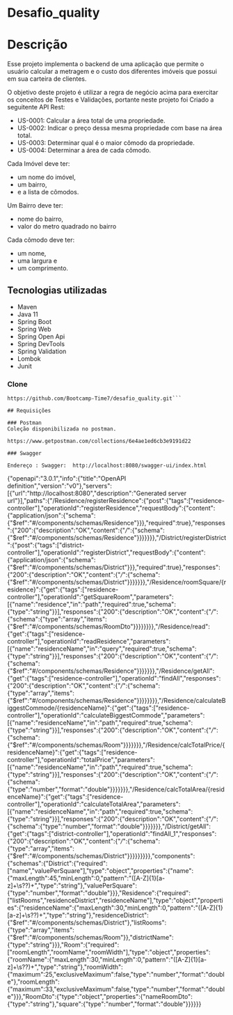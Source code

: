 # Desafio_quality

# Descrição

Esse projeto implementa o backend de uma aplicação que permite o usuário calcular a metragem e o custo dos
diferentes imóveis que possui em sua carteira de clientes.

O objetivo deste projeto é utilizar a regra de negócio acima para exercitar os conceitos de Testes e Validações, portante
neste projeto foi Criado a seguitente API Rest: 

* US-0001: Calcular a área total de uma propriedade.
* US-0002: Indicar o preço dessa mesma propriedade com base na área total.
* US-0003: Determinar qual é o maior cômodo da propriedade.
* US-0004: Determinar a área de cada cômodo.

Cada Imóvel deve ter:
- um nome do imóvel,
- um bairro,
- e a lista de cômodos.

Um Bairro deve ter:
- nome do bairro,
- valor do metro quadrado no bairro

Cada cômodo deve ter:
- um nome,
- uma largura e
- um comprimento.

## Tecnologias utilizadas

* Maven
* Java 11
* Spring Boot
* Spring Web
* Spring Open Api
* Spring DevTools
* Spring Validation
* Lombok
* Junit



### Clone

```console
https://github.com/Bootcamp-Time7/desafio_quality.git```

## Requisições

### Postman
Coleção disponibilizada no postman.

https://www.getpostman.com/collections/6e4ae1ed6cb3e9191d22

### Swagger

Endereço : Swagger:  http://localhost:8080/swagger-ui/index.html

```
{"openapi":"3.0.1","info":{"title":"OpenAPI definition","version":"v0"},"servers":[{"url":"http://localhost:8080","description":"Generated server url"}],"paths":{"/Residence/registerResidence":{"post":{"tags":["residence-controller"],"operationId":"registerResidence","requestBody":{"content":{"application/json":{"schema":{"$ref":"#/components/schemas/Residence"}}},"required":true},"responses":{"200":{"description":"OK","content":{"*/*":{"schema":{"$ref":"#/components/schemas/Residence"}}}}}}},"/District/registerDistrict":{"post":{"tags":["district-controller"],"operationId":"registerDistrict","requestBody":{"content":{"application/json":{"schema":{"$ref":"#/components/schemas/District"}}},"required":true},"responses":{"200":{"description":"OK","content":{"*/*":{"schema":{"$ref":"#/components/schemas/District"}}}}}}},"/Residence/roomSquare/{residence}":{"get":{"tags":["residence-controller"],"operationId":"getSquareRoom","parameters":[{"name":"residence","in":"path","required":true,"schema":{"type":"string"}}],"responses":{"200":{"description":"OK","content":{"*/*":{"schema":{"type":"array","items":{"$ref":"#/components/schemas/RoomDto"}}}}}}}},"/Residence/read":{"get":{"tags":["residence-controller"],"operationId":"readResidence","parameters":[{"name":"residenceName","in":"query","required":true,"schema":{"type":"string"}}],"responses":{"200":{"description":"OK","content":{"*/*":{"schema":{"$ref":"#/components/schemas/Residence"}}}}}}},"/Residence/getAll":{"get":{"tags":["residence-controller"],"operationId":"findAll","responses":{"200":{"description":"OK","content":{"*/*":{"schema":{"type":"array","items":{"$ref":"#/components/schemas/Residence"}}}}}}}},"/Residence/calculateBiggestCommode/{residenceName}":{"get":{"tags":["residence-controller"],"operationId":"calculateBiggestCommode","parameters":[{"name":"residenceName","in":"path","required":true,"schema":{"type":"string"}}],"responses":{"200":{"description":"OK","content":{"*/*":{"schema":{"$ref":"#/components/schemas/Room"}}}}}}},"/Residence/calcTotalPrice/{residenceName}":{"get":{"tags":["residence-controller"],"operationId":"totalPrice","parameters":[{"name":"residenceName","in":"path","required":true,"schema":{"type":"string"}}],"responses":{"200":{"description":"OK","content":{"*/*":{"schema":{"type":"number","format":"double"}}}}}}},"/Residence/calcTotalArea/{residenceName}":{"get":{"tags":["residence-controller"],"operationId":"calculateTotalArea","parameters":[{"name":"residenceName","in":"path","required":true,"schema":{"type":"string"}}],"responses":{"200":{"description":"OK","content":{"*/*":{"schema":{"type":"number","format":"double"}}}}}}},"/District/getAll":{"get":{"tags":["district-controller"],"operationId":"findAll_1","responses":{"200":{"description":"OK","content":{"*/*":{"schema":{"type":"array","items":{"$ref":"#/components/schemas/District"}}}}}}}}},"components":{"schemas":{"District":{"required":["name","valuePerSquare"],"type":"object","properties":{"name":{"maxLength":45,"minLength":0,"pattern":"([A-Z]{1}[a-z]+\\s??)+","type":"string"},"valuePerSquare":{"type":"number","format":"double"}}},"Residence":{"required":["listRooms","residenceDistrict","residenceName"],"type":"object","properties":{"residenceName":{"maxLength":30,"minLength":0,"pattern":"([A-Z]{1}[a-z]+\\s??)+","type":"string"},"residenceDistrict":{"$ref":"#/components/schemas/District"},"listRooms":{"type":"array","items":{"$ref":"#/components/schemas/Room"}},"districtName":{"type":"string"}}},"Room":{"required":["roomLength","roomName","roomWidth"],"type":"object","properties":{"roomName":{"maxLength":30,"minLength":0,"pattern":"([A-Z]{1}[a-z]+\\s??)+","type":"string"},"roomWidth":{"maximum":25,"exclusiveMaximum":false,"type":"number","format":"double"},"roomLength":{"maximum":33,"exclusiveMaximum":false,"type":"number","format":"double"}}},"RoomDto":{"type":"object","properties":{"nameRoomDto":{"type":"string"},"square":{"type":"number","format":"double"}}}}}}

```
